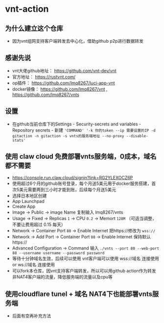 # vnt-action
## 为什么建立这个仓库
- 因为vnt组网支持客户端转发去中心化，借助github p2p进行数据转发
## 感谢先说
- vnt大佬github地址： https://github.com/vnt-dev/vnt
- 官方地址： https://rustvnt.com/
- op插件： https://github.com/lmq8267/luci-app-vnt
- docker镜像： https://github.com/lmq8267/vnt , https://github.com/lmq8267/vnts
## 设置
- 在github当前仓库下的Settings - Security-secrets and variables - Repository secrets - 新建
  `'COMMAND' '-k 你的token --ip 需要设置的IP -d gitaction -n gitaction -s vnts的服务端地址 --no-proxy --disable-stats'`
## 使用 claw cloud 免费部署vnts服务端，0成本，域名都不需要
- https://console.run.claw.cloud/signin?link=RG2YLEXOCZ6P
- 使用超过6个月的github账号登录，每个月送5美元用于docker服务搭建，首次5美元需要两到三小时才能到账，后续每个月送5美元
- 选择日本地区创建
- App Launchpad
- Create App
- Image -> Public -> image Name 复制输入 lmq8267/vnts
- Usage -> Fixed -> Replicas `1` -> CPU `0.2` -> Memort `128M` （可适当调整，不要让费用超过 0.15 每天）
- Network -> Container Port `80` -> Enable Internet 把https://修改为 `wss://`
- Network -> Add Port -> Container Port `88` -> Enable Internet 保持默认 https://
- Advanced Configuration -> Command 输入 `./vnts --port 80 --web-port 88 --username username --password password`
- 等待十分钟域名生效，后续可以使用 vnt客户端可以使用  wss://域名 连接使用 or ws://域名 连接使用
- 可以fork本仓库，因vnt支持客户端转发，所以可以用github action作为转发非NAT4客户端的流量，降低服务端的流量以及cpu等

## 使用cloudflare tunel + 域名 NAT4下也能部署vnts服务端
- 后面有空再补充方法
